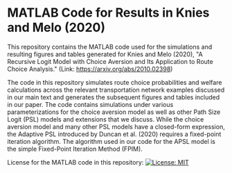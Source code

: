 # MATLAB Code for Results in Knies and Melo (2020)
This repository contains the MATLAB code used for the simulations and resulting figures and tables generated for Knies and Melo (2020), "A Recursive Logit Model with Choice Aversion and Its Application to Route Choice Analysis." (Link: https://arxiv.org/abs/2010.02398)

The code in this repository simulates route choice probabilities and welfare calculations across the relevant transportation network examples discussed in our main text and generates the subsequent figures and tables included in our paper. The code contains simulations under various parameterizations for the choice aversion model as well as other Path Size Logit (PSL) models and extensions that we discuss. While the choice aversion model and many other PSL models have a closed-form expression, the Adaptive PSL introduced by Duncan et al. (2020) requires a fixed-point iteration algorithm. The algorithm used in our code for the APSL model is the simple Fixed-Point Iteration Method (FPIM). 

License for the MATLAB code in this repository: [![License: MIT](https://img.shields.io/badge/License-MIT-yellow.svg)](https://opensource.org/licenses/MIT)
